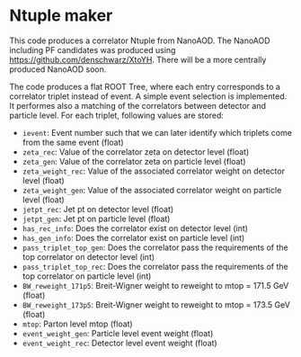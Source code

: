 # Ntuple maker

This code produces a correlator Ntuple from NanoAOD.
The NanoAOD including PF candidates was produced using https://github.com/denschwarz/XtoYH.
There will be a more centrally produced NanoAOD soon.


The code produces a flat ROOT Tree, where each entry corresponds to a correlator triplet instead of event.
A simple event selection is implemented.
It performes also a matching of the correlators between detector and particle level.
For each triplet, following values are stored:

- `ievent`: Event number such that we can later identify which triplets come from the same event (float)
- `zeta_rec`: Value of the correlator zeta on detector level (float)
- `zeta_gen`: Value of the correlator zeta on particle level (float)
- `zeta_weight_rec`: Value of the associated correlator weight on detector level (float)
- `zeta_weight_gen`: Value of the associated correlator weight on particle level (float)
- `jetpt_rec`: Jet pt on detector level (float)
- `jetpt_gen`: Jet pt on particle level (float)
- `has_rec_info`: Does the correlator exist on detector level (int)
- `has_gen_info`: Does the correlator exist on particle level (int)
- `pass_triplet_top_gen`: Does the correlator pass the requirements of the top correlator on detector level (int)
- `pass_triplet_top_rec`: Does the correlator pass the requirements of the top correlator on particle level (int)
- `BW_reweight_171p5`: Breit-Wigner weight to reweight to mtop = 171.5 GeV (float)
- `BW_reweight_173p5`: Breit-Wigner weight to reweight to mtop = 173.5 GeV (float)
- `mtop`: Parton level mtop (float)
- `event_weight_gen`: Particle level event weight (float)
- `event_weight_rec`: Detector level event weight (float)
